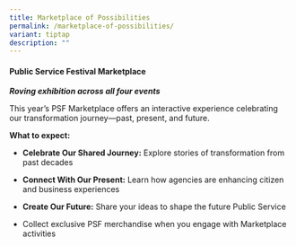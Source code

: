 ```yaml
---
title: Marketplace of Possibilities
permalink: /marketplace-of-possibilities/
variant: tiptap
description: ""
---
```

<h4><strong>Public Service Festival Marketplace</strong></h4>
<p><strong><em>Roving exhibition across all four events</em></strong>
</p>
<p>This year’s PSF Marketplace offers an interactive experience celebrating
our transformation journey—past, present, and future.</p>
<p><strong>What to expect:</strong>
</p>
<ul>
<li>
<p><strong>Celebrate Our Shared Journey:</strong> Explore stories of transformation
from past decades</p>
</li>
<li>
<p><strong>Connect With Our Present:</strong> Learn how agencies are enhancing
citizen and business experiences</p>
</li>
<li>
<p><strong>Create Our Future:</strong> Share your ideas to shape the future
Public Service</p>
</li>
<li>
<p>Collect exclusive PSF merchandise when you engage with Marketplace activities</p>
</li>
</ul>
<p></p>